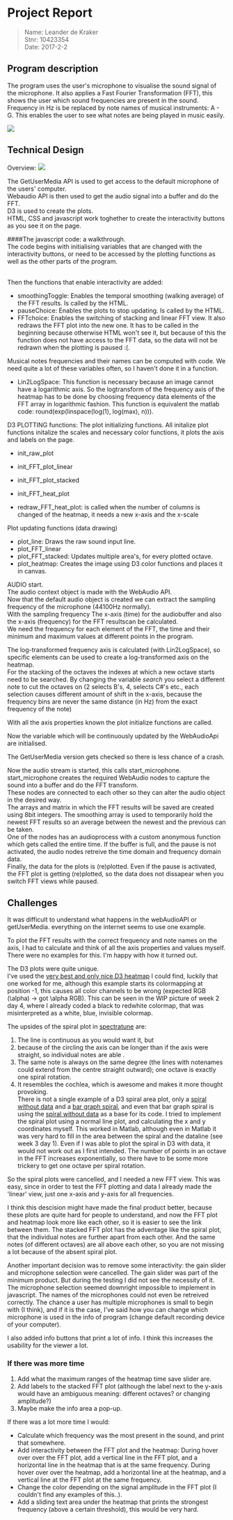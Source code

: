 # Project Report

> Name: Leander de Kraker<br>
> Stnr: 10423354<br>
> Date: 2017-2-2<br>

## Program description

The program uses the user's microphone to visualise the sound signal of the microphone. 
It also applies a Fast Fourier Transformation (FFT), this shows the user which sound frequencies are present in the sound. 
Frequency in Hz is be replaced by note names of musical instruments: A - G. This enables the user to see what notes are being played in music easily.


![](doc/My_Visualisation.png)


## Technical Design

Overview:
![](doc/My_Final_Setup.png)

The GetUserMedia API is used to get access to the default microphone of the users' computer. <br>
Webaudio API is then used to get the audio signal into a buffer and do the FFT.<br>
D3 is used to create the plots.<br>
HTML, CSS and javascript work toghether to create the interactivity buttons as you see it on the page.<br>

####The javascript code: a walkthrough.<br>
The code begins with initialising variables that are changed with the interactivity buttons, or need to be accessed by the
plotting functions as well as the other parts of the program.<br><br>

Then the functions that enable interactivity are added: <br>

- smoothingToggle: Enables the temporal smoothing (walking average) of the FFT results. Is called by the HTML.<br>
- pauseChoice: Enables the plots to stop updating. Is called by the HTML.<br>
- FFTchoice: Enables the switching of stacking and linear FFT view. It also redraws the FFT plot into the new one.
It has to be called in the beginning because otherwise HTML won't see it, but because of this the function does not have access
to the FFT data, so the data will not be redrawn when the plotting is paused :(.

Musical notes frequencies and their names can be computed with code. We need quite a lot of these variables often, so I haven't done it in a function.

- Lin2LogSpace: This function is necessary because an image cannot have a logarithmic axis. So the logtransform of the frequency axis of the heatmap has to be done by
choosing frequency data elements of the FFT array in logarithmic fashion. This function is equivalent the matlab code: round(exp(linspace(log(1), log(max), n))).

D3 PLOTTING functions:
The plot initializing functions.
All initalize plot functions initalize the scales and necessary color functions, it plots the axis and labels on the page.

- init\_raw_plot  <br>
- init\_FFT\_plot_linear  <br>
- init\_FFT\_plot_stacked  <br>
- init\_FFT\_heat_plot  <br>

- redraw\_FFT\_heat_plot: is called when the number of columns is changed of the heatmap, it needs a new x-axis and the x-scale

Plot updating functions (data drawing)

- plot_line: Draws the raw sound input line.<br>
- plot\_FFT_linear  <br>
- plot\_FFT_stacked: Updates multiple area's, for every plotted octave.<br>
- plot_heatmap: Creates the image using D3 color functions and places it in canvas. <br>

AUDIO start.<br>
The audio context object is made with the WebAudio API.<br>
Now that the default audio object is created we can extract the sampling frequency of the microphone (44100Hz normally).<br>
With the sampling frequency The x-axis (time) for the audiobuffer and also the x-axis (frequency) for the FFT resultscan be calculated.<br>
We need the frequency for each element of the FFT, the time and their minimum and maximum values at different points in the program.<br>

The log-transformed frequency axis is calculated (with Lin2LogSpace), so specific elements can be used to create a log-transformed axis on the heatmap.<br>
For the stacking of the octaves the indexes at which a new octave starts need to be searched. By changing the variable _search_ you select a different note to 
cut the octaves on (2 selects B's, 4, selects C#'s etc., each selection causes different amount of shift in the x-axis, because the frequency bins are never the same distance (in Hz) from the exact frequency of the note)

With all the axis properties known the plot initialize functions are called.

Now the variable which will be continuously updated by the WebAudioApi are initialised.

The GetUserMedia version gets checked so there is less chance of a crash.

Now the audio stream is started, this calls start\_microphone.<br>
start\_microphone creates the required WebAudio nodes to capture the sound into a buffer and do the FFT transform.<br>
These nodes are connected to each other so they can alter the audio object in the desired way.<br>
The arrays and matrix in which the FFT results will be saved are created using 8bit integers. The smoothing array is used to temporarily hold the newest FFT results so an average between the newest and the previous 
can be taken.<br>
One of the nodes has an audioprocess with a custom anonymous function which gets called the entire time.
If the buffer is full, and the pause is not activated, the audio nodes retreive the time domain and frequency domain data.<br>
Finally, the data for the plots is (re)plotted. 
Even if the pause is activated, the FFT plot is getting (re)plotted, so the data does not dissapear when you switch FFT views while paused.


## Challenges

It was difficult to understand what happens in the webAudioAPI or getUserMedia. everything on the internet seems to use one example.<br>

To plot the FFT results with the correct frequency and note names on the axis, I had to calculate and think of all the axis properties and values myself. There were no examples for this. I'm happy with how it turned out.

The D3 plots were quite unique. <br>
I've used the [very best and only nice D3 heatmap](https://bl.ocks.org/mbostock/3074470) I could find, luckily that one worked for me, although this example starts 
its colormapping at position -1, this causes all color channels to be wrong (expected RGB \(\alpha) -> got \alpha RGB). This can be seen in the WIP picture of week 2 day 4, where I already coded a black to redwhite colormap, that was misinterpreted as a white, blue, invisible colormap.<br>

The upsides of the spiral plot in [spectratune](http://nasmusicsoft.com/Spectratune.php) are: <br>
1.  The line is continuous as you would want it, but <br>
2. because of the circling the axis can be longer than if the axis were straight, so individual notes are able .<br>
3. The same note is always on the same degree (the lines with notenames could extend from the centre straight outward); one octave is exactly one spiral rotation.<br>
4. It resembles the cochlea, which is awesome and makes it more thought provoking. <br>
There is not a single example of a D3 spiral area plot, only a [spiral without data](http://bl.ocks.org/syntagmatic/3543186) and a [bar graph spiral](http://54.84.201.59/larsenmtl/222043d93a41d48b58d2bfa1e3d4f708), 
and even that bar graph spiral is using the [spiral without data](http://bl.ocks.org/syntagmatic/3543186) as a base for its code.
I tried to implement the spiral plot using a normal line plot, and calculating the x and y coordinates myself. This worked in Matlab, although even in Matlab it was very hard to fill in the area between the spiral and the dataline (see week 3 day 1).
Even if I was able to plot the spiral in D3 with data, it would not work out as I first intended. 
The number of points in an octave in the FFT increases exponentially, so there have to be some more trickery to get one octave per spiral rotation.

So the spiral plots were cancelled, and I needed a new FFT view. This was easy, since in order to test the FFT plotting and data I already made the 'linear' view, just one x-axis and y-axis for all frequencies.

I think this descision might have made the final product better, because these plots are quite hard for people to understand, and now the FFT plot and heatmap look more like each other, so it is easier to see the link between them.
The stacked FFT plot has the adventage like the spiral plot, that the individual notes are further apart from each other. And the same notes (of different octaves) are all above each other, so you are not missing a lot because of the absent spiral plot.
 
 
Another important decision was to remove some interactivity: the gain slider and microphone selection were cancelled. The gain slider was part of the minimum product. But during the testing I did not see the necessity of it.
The microphone selection seemed downright impossible to implement in javascript. The names of the microphones could not even be retreived correctly. The chance a user has multiple microphones is small to begin with (I think), and 
if it is the case, I've said how you can change which microphone is used in the info of program (change default recording device of your computer).

I also added info buttons that print a lot of info. I think this increases the usability for the viewer a lot.

### If there was more time

1. Add what the maximum ranges of the heatmap time save slider are.<br>
2. Add labels to the stacked FFT plot (although the label next to the y-axis would have an ambiguous meaning: different octaves? or changing amplitude?)
3. Maybe make the info area a pop-up.

If there was a lot more time I would:

- Calculate which frequency was the most present in the sound, and print that somewhere.
- Add interactivity between the FFT plot and the heatmap: During hover over over the FFT plot, add a vertical line in the FFT plot, and a horizontal line in the heatmap that is at the same frequency. 
During hover over over the heatmap, add a horizontal line at the heatmap, and a vertical line at the FFT plot at the same frequency.
- Change the color depending on the signal amplitude in the FFT plot (I couldn't find any examples of this..).
- Add a sliding text area under the heatmap that prints the strongest frequency (above a certain threshold), this would be very hard.